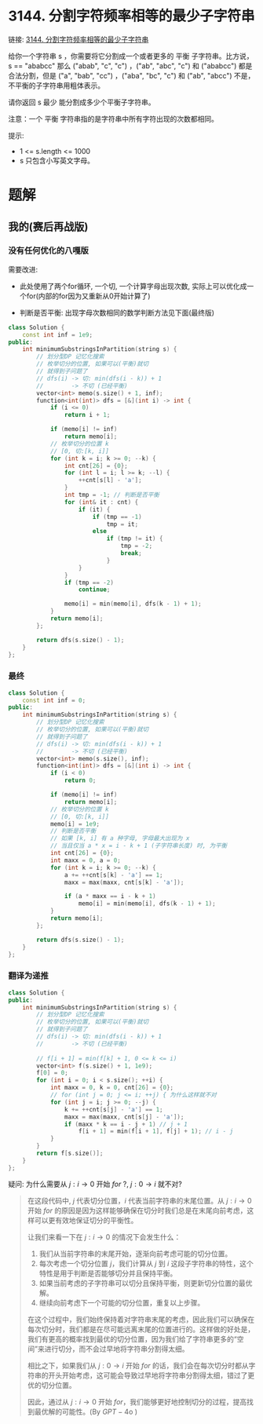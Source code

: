 # 3144. 分割字符频率相等的最少子字符串
链接: [3144. 分割字符频率相等的最少子字符串](https://leetcode.cn/problems/minimum-substring-partition-of-equal-character-frequency/)

给你一个字符串 s ，你需要将它分割成一个或者更多的 平衡 子字符串。比方说，s == "ababcc" 那么 ("abab", "c", "c") ，("ab", "abc", "c") 和 ("ababcc") 都是合法分割，但是 ("a", "bab", "cc") ，("aba", "bc", "c") 和 ("ab", "abcc") 不是，不平衡的子字符串用粗体表示。

请你返回 s 最少 能分割成多少个平衡子字符串。

注意：一个 平衡 字符串指的是字符串中所有字符出现的次数都相同。

提示:
- 1 <= s.length <= 1000
- s 只包含小写英文字母。

# 题解
## 我的(赛后再战版)
### 没有任何优化的八嘎版
需要改进:
- 此处使用了两个for循环, 一个切, 一个计算字母出现次数, 实际上可以优化成一个for(内部的for因为又重新从0开始计算了)

- 判断是否平衡: 出现字母次数相同的数学判断方法见下面(最终版)

```C++
class Solution {
    const int inf = 1e9;
public:
    int minimumSubstringsInPartition(string s) {
        // 划分型DP 记忆化搜索
        // 枚举切分的位置, 如果可以(平衡)就切
        // 就得到子问题了
        // dfs(i) -> 切: min(dfs(i - k)) + 1
        //        -> 不切 (已经平衡)
        vector<int> memo(s.size() + 1, inf);
        function<int(int)> dfs = [&](int i) -> int {
            if (i <= 0)
                return i + 1;

            if (memo[i] != inf)
                return memo[i];
            // 枚举切分的位置 k
            // [0, 切:[k, i]]
            for (int k = i; k >= 0; --k) {
                int cnt[26] = {0};
                for (int l = i; l >= k; --l) {
                    ++cnt[s[l] - 'a'];
                }
                int tmp = -1; // 判断是否平衡
                for (int& it : cnt) {
                    if (it) {
                        if (tmp == -1)
                            tmp = it;
                        else
                            if (tmp != it) {
                                tmp = -2;   
                                break;
                            }
                    }
                }
                if (tmp == -2)
                    continue;

                memo[i] = min(memo[i], dfs(k - 1) + 1);
            }
            return memo[i];
        };

        return dfs(s.size() - 1);
    }
};
```


### 最终
```C++
class Solution {
    const int inf = 0;
public:
    int minimumSubstringsInPartition(string s) {
        // 划分型DP 记忆化搜索
        // 枚举切分的位置, 如果可以(平衡)就切
        // 就得到子问题了
        // dfs(i) -> 切: min(dfs(i - k)) + 1
        //        -> 不切 (已经平衡)
        vector<int> memo(s.size(), inf);
        function<int(int)> dfs = [&](int i) -> int {
            if (i < 0)
                return 0;

            if (memo[i] != inf)
                return memo[i];
            // 枚举切分的位置 k
            // [0, 切:[k, i]]
            memo[i] = 1e9;
            // 判断是否平衡
            // 如果 [k, i] 有 a 种字母, 字母最大出现为 x
            // 当且仅当 a * x = i - k + 1 (子字符串长度) 时, 为平衡
            int cnt[26] = {0};
            int maxx = 0, a = 0;
            for (int k = i; k >= 0; --k) {
                a += ++cnt[s[k] - 'a'] == 1;
                maxx = max(maxx, cnt[s[k] - 'a']);

                if (a * maxx == i - k + 1)
                    memo[i] = min(memo[i], dfs(k - 1) + 1);
            }
            return memo[i];
        };

        return dfs(s.size() - 1);
    }
};
```

### 翻译为递推

```C++
class Solution {
public:
    int minimumSubstringsInPartition(string s) {
        // 划分型DP 记忆化搜索
        // 枚举切分的位置, 如果可以(平衡)就切
        // 就得到子问题了
        // dfs(i) -> 切: min(dfs(i - k)) + 1
        //        -> 不切 (已经平衡)
        
        // f[i + 1] = min(f[k] + 1, 0 <= k <= i)
        vector<int> f(s.size() + 1, 1e9);
        f[0] = 0;
        for (int i = 0; i < s.size(); ++i) {
            int maxx = 0, k = 0, cnt[26] = {0};
            // for (int j = 0; j <= i; ++j) { 为什么这样就不对
            for (int j = i; j >= 0; --j) {
                k += ++cnt[s[j] - 'a'] == 1;
                maxx = max(maxx, cnt[s[j] - 'a']);
                if (maxx * k == i - j + 1) // j + 1
                    f[i + 1] = min(f[i + 1], f[j] + 1); // i - j
            }
        }
        return f[s.size()];
    }
};
```

疑问: 为什么需要从 $j: i \to 0$ 开始 $for$ ?, $j: 0 \to i$ 就不对? 

> 在这段代码中, $j$ 代表切分位置，$i$ 代表当前字符串的末尾位置。从 $j: i \to 0$ 开始 $for$ 的原因是因为这样能够确保在切分时我们总是在末尾向前考虑，这样可以更有效地保证切分的平衡性。
>
> 让我们来看一下在 $j: i \to 0$ 的情况下会发生什么：
>
> 1. 我们从当前字符串的末尾开始，逐渐向前考虑可能的切分位置。
> 2. 每次考虑一个切分位置 $j$，我们计算从 $j$ 到 $i$ 这段子字符串的特性，这个特性是用于判断是否能够切分并且保持平衡。
> 3. 如果当前考虑的子字符串可以切分且保持平衡，则更新切分位置的最优解。
> 4. 继续向前考虑下一个可能的切分位置，重复以上步骤。
> 
> 在这个过程中，我们始终保持着对字符串末尾的考虑，因此我们可以确保在每次切分时，我们都是在尽可能远离末尾的位置进行的。这样做的好处是，我们有更高的概率找到最优的切分位置，因为我们给了字符串更多的“空间”来进行切分，而不会过早地将字符串分割得太细。
> 
> 相比之下，如果我们从 $j: 0 \to i$ 开始 $for$ 的话，我们会在每次切分时都从字符串的开头开始考虑，这可能会导致过早地将字符串分割得太细，错过了更优的切分位置。
> 
> 因此，通过从 $j: i \to 0$ 开始 $for$，我们能够更好地控制切分的过程，提高找到最优解的可能性。(By $GPT-\text{4o}$ )